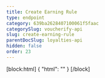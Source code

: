 ```yaml
---
title: Create Earning Rule
type: endpoint
category: 639ba2628407100061f5faac
categorySlug: voucherify-api
slug: create-earning-rule
parentDocSlug: loyalties-api
hidden: false
order: 23
---
```

[block:html]
{
  "html": "<style>\n[title=\"Toggle library\"] { \n  display: none; }\n.LanguagePicker-divider { \n  display: none; }\n.Playground-section3VTXuaYZivJK > .APISectionHeader3LN_-QIR0m7x {\n  display: none; }\n.LanguagePicker-languages1qVVo_v6AlP9 {\n  display: none; }\n</style>"
}
[/block]
